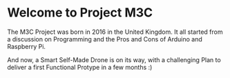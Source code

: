 # Welcome to Project M3C
The M3C Project was born in 2016 in the United Kingdom.
It all started from a discussion on Programming and the Pros and Cons of Arduino and Raspberry Pi.

And now, a Smart Self-Made Drone is on its way, with a challenging Plan to deliver a first Functional Protype in a few months :)
